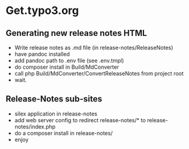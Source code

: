 # Get.typo3.org

## Generating new release notes HTML

- Write release notes as .md file (in release-notes/ReleaseNotes)
- have pandoc installed
- add pandoc path to .env file (see .env.tmpl)
- do composer install in Build/MdConverter 
- call php Build/MdConverter/ConvertReleaseNotes from project root
- wait.


## Release-Notes sub-sites

- silex application in release-notes
- add web server config to redirect release-notes/* to release-notes/index.php
- do a composer install in release-notes/
- enjoy